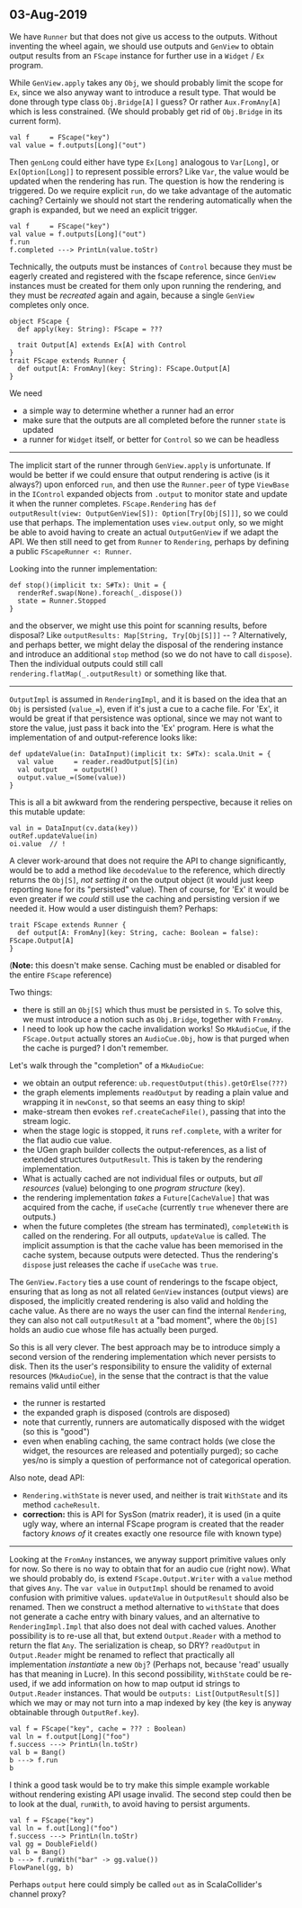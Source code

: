 ## 03-Aug-2019

We have `Runner` but that does not give us access to the outputs. Without inventing the 
wheel again, we should use outputs and `GenView` to obtain output results from an `FScape`
instance for further use in a `Widget` / `Ex` program.

While `GenView.apply` takes any `Obj`, we should probably limit the scope for `Ex`, since
we also anyway want to introduce a result type. That would be done through type class
`Obj.Bridge[A]` I guess? Or rather `Aux.FromAny[A]` which is less constrained. (We should
probably get rid of `Obj.Bridge` in its current form).

```
val f     = FScape("key")
val value = f.outputs[Long]("out")
```

Then `genLong` could either have type `Ex[Long]` analogous to `Var[Long]`, or
`Ex[Option[Long]]` to represent possible errors? Like `Var`, the value would be
updated when the rendering has run. The question is how the rendering is triggered.
Do we require explicit `run`, do we take advantage of the automatic caching?
Certainly we should not start the rendering automatically when the graph is
expanded, but we need an explicit trigger.

```
val f     = FScape("key")
val value = f.outputs[Long]("out")
f.run
f.completed ---> PrintLn(value.toStr)
```

Technically, the outputs must be instances of `Control` because they must
be eagerly created and registered with the fscape reference, since `GenView`
instances must be created for them only upon running the rendering, and
they must be _recreated_ again and again, because a single `GenView` completes
only once.

```
object FScape {
  def apply(key: String): FScape = ???

  trait Output[A] extends Ex[A] with Control
}
trait FScape extends Runner {
  def output[A: FromAny](key: String): FScape.Output[A]
}
```

We need

- a simple way to determine whether a runner had an error
- make sure that the outputs are all completed before the runner `state` is updated
- a runner for `Widget` itself, or better for `Control` so we can be headless

----

The implicit start of the runner through `GenView.apply` is unfortunate. If would be better if we could
ensure that output rendering is active (is it always?) upon enforced `run`, and then use the `Runner.peer` of
type `ViewBase` in the `IControl` expanded objects from `.output` to monitor state and update it when the
runner completes. `FScape.Rendering` has `def outputResult(view: OutputGenView[S]): Option[Try[Obj[S]]]`, so
we could use that perhaps. The implementation uses `view.output` only, so we might be able to avoid having to
create an actual `OutputGenView` if we adapt the API. We then still need to get from `Runner` to `Rendering`,
perhaps by defining a public `FScapeRunner <: Runner`.

Looking into the runner implementation:

```
def stop()(implicit tx: S#Tx): Unit = {
  renderRef.swap(None).foreach(_.dispose())
  state = Runner.Stopped
}
```

and the observer, we might use this point for scanning results, before disposal? Like
`outputResults: Map[String, Try[Obj[S]]]` -- ? Alternatively, and perhaps better, we might delay the disposal of
the rendering instance and introduce an additional `stop` method (so we do not have to call `dispose`). Then the
individual outputs could still call `rendering.flatMap(_.outputResult)` or something like that.

----

`OutputImpl` is assumed in `RenderingImpl`, and it is based on the idea that an `Obj` is persisted (`value_=`),
even if it's just a cue to a cache file. For 'Ex', it would be great if that persistence was optional, since we
may not want to store the value, just pass it back into the 'Ex' program. Here is what the implementation of
and output-reference looks like:

```
def updateValue(in: DataInput)(implicit tx: S#Tx): scala.Unit = {
  val value     = reader.readOutput[S](in)
  val output    = outputH()
  output.value_=(Some(value))
}
```

This is all a bit awkward from the rendering perspective, because it relies on this mutable update:

```
val in = DataInput(cv.data(key))
outRef.updateValue(in)
oi.value  // !
```

A clever work-around that does not require the API to change significantly, would be to add a method like
`decodeValue` to the reference, which directly returns the `Obj[S]`, _not setting it_ on the output object
(it would just keep reporting `None` for its "persisted" value). Then of course, for 'Ex' it would be even
greater if we _could_ still use the caching and persisting version if we needed it. How would a user distinguish
them? Perhaps:

```
trait FScape extends Runner {
  def output[A: FromAny](key: String, cache: Boolean = false): FScape.Output[A]
}
```

(__Note:__ this doesn't make sense. Caching must be enabled or disabled for the entire `FScape` reference)

Two things:

- there is still an `Obj[S]` which thus must be persisted in `S`. To solve this, we must introduce a notion
  such as `Obj.Bridge`, together with `FromAny`.
- I need to look up how the cache invalidation works! So `MkAudioCue`, if the `FScape.Output` actually stores
  an `AudioCue.Obj`, how is that purged when the cache is purged? I don't remember.
  
Let's walk through the "completion" of a `MkAudioCue`:

- we obtain an output reference: `ub.requestOutput(this).getOrElse(???)`
- the graph elements implements `readOutput` by reading a plain value and wrapping it in `newConst`,
  so that seems an easy thing to skip!
- make-stream then evokes `ref.createCacheFile()`, passing that into the stream logic.
- when the stage logic is stopped, it runs `ref.complete`, with a writer for the flat audio cue value.
- the UGen graph builder collects the output-references, as a list of extended structures `OutputResult`.
  This is taken by the rendering implementation.
- What is actually cached are not individual files or outputs, but _all resources_ (value) belonging to one
  _program structure_ (key).
- the rendering implementation _takes_ a `Future[CacheValue]` that was acquired from the cache, if `useCache`
  (currently `true` whenever there are outputs.)
- when the future completes (the stream has terminated), `completeWith` is called on the rendering. For all outputs,
  `updateValue` is called. The implicit assumption is that the cache value has been memorised in the cache system,
  because outputs were detected. Thus the rendering's `dispose` just releases the cache if `useCache` was `true`.
  
The `GenView.Factory` ties a use count of renderings to the fscape object, ensuring that as long as not all related
`GenView` instances (output views) are disposed, the implicitly created rendering is also valid and holding the cache
value. As there are no ways the user can find the internal `Rendering`, they can also not call `outputResult` at a
"bad moment", where the `Obj[S]` holds an audio cue whose file has actually been purged.

So this is all very clever. The best approach may be to introduce simply a second version of the rendering
implementation which never persists to disk. Then its the user's responsibility to ensure the validity of external
resources (`MkAudioCue`), in the sense that the contract is that the value remains valid until either

- the runner is restarted
- the expanded graph is disposed (controls are disposed)
- note that currently, runners are automatically disposed with the widget (so this is "good")
- even when enabling caching, the same contract holds (we close the widget, the resources are released
  and potentially purged); so cache yes/no is simply a question of performance not of categorical operation.

Also note, dead API:

- `Rendering.withState` is never used, and neither is trait `WithState` and its method `cacheResult`.
- __correction:__ this is API for SysSon (matrix reader), it is used (in a quite ugly way, where an internal
  FScape program is created that the reader factory _knows of_ it creates exactly one resource file with known
  type)

------

Looking at the `FromAny` instances, we anyway support primitive values only for now. So there is no way to obtain
that for an audio cue (right now). What we should probably do, is extend `FScape.Output.Writer` with a `value`
method that gives `Any`. The `var value` in `OutputImpl` should be renamed to avoid confusion with primitive values.
`updateValue` in `OutputResult` should also be renamed. Then we construct a method alternative to `withState` that
does not generate a cache entry with binary values, and an alternative to `RenderingImpl.Impl` that also does not
deal with cached values. Another possibility is to re-use all that, but extend `Output.Reader` with a method to
return the flat `Any`. The serialization is cheap, so DRY? `readOutput` in `Output.Reader` might be renamed
to reflect that practically all implementation _instantiate_ a new `Obj`? (Perhaps not, because 'read' usually has
that meaning in Lucre). In this second possibility, `WithState` could be re-used, if we add information on how to
map output id strings to `Output.Reader` instances. That would be `outputs: List[OutputResult[S]]` which we may or
may not turn into a map indexed by key (the key is anyway obtainable through `OutputRef.key`).

```
val f = FScape("key", cache = ??? : Boolean)
val ln = f.output[Long]("foo")
f.success ---> PrintLn(ln.toStr)
val b = Bang()
b ---> f.run
b
```

I think a good task would be to try make this simple example workable without rendering existing API usage invalid.
The second step could then be to look at the dual, `runWith`, to avoid having to persist arguments.

```
val f = FScape("key")
val ln = f.out[Long]("foo")
f.success ---> PrintLn(ln.toStr)
val gg = DoubleField()
val b = Bang()
b ---> f.runWith("bar" -> gg.value())
FlowPanel(gg, b)
```

Perhaps `output` here could simply be called `out` as in ScalaCollider's channel proxy?
